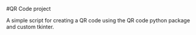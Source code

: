 #QR Code project

A simple script for creating a QR code using the QR code python package and custom tkinter. 